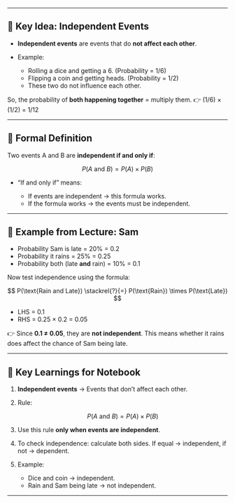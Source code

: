 

---

## 🔑 Key Idea: Independent Events

* **Independent events** are events that do **not affect each other**.
* Example:

  * Rolling a dice and getting a 6. (Probability = 1/6)
  * Flipping a coin and getting heads. (Probability = 1/2)
  * These two do not influence each other.

So, the probability of **both happening together** = multiply them.
👉 (1/6) × (1/2) = 1/12

---

## 📖 Formal Definition

Two events A and B are **independent if and only if**:

$$
P(A \text{ and } B) = P(A) \times P(B)
$$

* “If and only if” means:

  * If events are independent → this formula works.
  * If the formula works → the events must be independent.

---

## 📝 Example from Lecture: Sam

* Probability Sam is late = 20% = 0.2
* Probability it rains = 25% = 0.25
* Probability both (late **and** rain) = 10% = 0.1

Now test independence using the formula:

$$
P(\text{Rain and Late}) \stackrel{?}{=} P(\text{Rain}) \times P(\text{Late})
$$

* LHS = 0.1
* RHS = 0.25 × 0.2 = 0.05

👉 Since **0.1 ≠ 0.05**, they are **not independent**.
This means whether it rains does affect the chance of Sam being late.

---

## 📌 Key Learnings for Notebook

1. **Independent events** → Events that don’t affect each other.
2. Rule:

   $$
   P(A \text{ and } B) = P(A) \times P(B)
   $$
3. Use this rule **only when events are independent**.
4. To check independence: calculate both sides. If equal → independent, if not → dependent.
5. Example:

   * Dice and coin → independent.
   * Rain and Sam being late → not independent.

---


